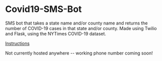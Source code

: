 # Covid19-SMS-Bot
SMS bot that takes a state name and/or county name and returns the number of COVID-19 cases in that state and/or county. Made using Twilio and Flask, using the NYTimes COVID-19 dataset.

[Instructions](https://c19-sms.herokuapp.com/)

Not currently hosted anywhere -- working phone number coming soon!
